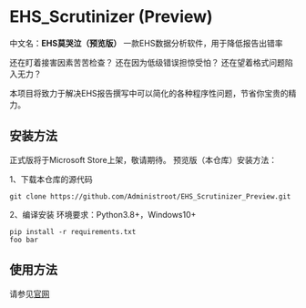 # EHS_Scrutinizer (Preview)  

中文名：**EHS莫哭泣（预览版）**
一款EHS数据分析软件，用于降低报告出错率

还在盯着接害因素苦苦检查？
还在因为低级错误担惊受怕？
还在望着格式问题陷入无力？

本项目将致力于解决EHS报告撰写中可以简化的各种程序性问题，节省你宝贵的精力。

## 安装方法

正式版将于Microsoft Store上架，敬请期待。
预览版（本仓库）安装方法：

1、下载本仓库的源代码

```shell
git clone https://github.com/Administroot/EHS_Scrutinizer_Preview.git
```

2、编译安装
环境要求：Python3.8+，Windows10+

```shell
pip install -r requirements.txt
foo bar
```

## 使用方法

请参见[官网](https://administroot-blog.netlify.app/zh-cn/categories/)
